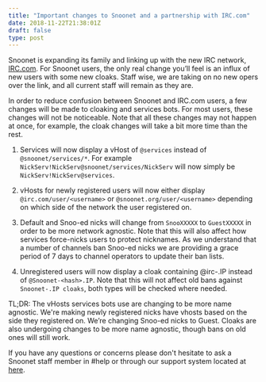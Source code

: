 ```yaml
---
title: "Important changes to Snoonet and a partnership with IRC.com"
date: 2018-11-22T21:38:01Z
draft: false
type: post
---
```


Snoonet is expanding its family and linking up with the new IRC network,
[IRC.com](https://irc.com). For Snoonet users, the only real change you’ll feel
is an influx of new users with some new cloaks. Staff wise, we are taking on no
new opers over the link, and all current staff will remain as they are.

In order to reduce confusion between Snoonet and IRC.com users, a few changes
will be made to cloaking and services bots. For most users, these changes will
not be noticeable. Note that all these changes may not happen at once, for
example, the cloak changes will take a bit more time than the rest.

1. Services will now display a vHost of `@services` instead of
   `@snoonet/services/*`. For example `NickServ!NickServ@snoonet/services/NickServ`
   will now simply be `NickServ!NickServ@services`.

2. vHosts for newly registered users will now either display
   `@irc.com/user/<username>` or `@snoonet.org/user/<username>` depending on
   which side of the network the user registered on.

3. Default and Snoo-ed nicks will change from `SnooXXXXX` to `GuestXXXXX` in
   order to be more network agnostic. Note that this will also affect how
   services force-nicks users to protect nicknames. As we understand that a
   number of channels ban Snoo-ed nicks we are providing a grace period of 7
   days to channel operators to update their ban lists.

4. Unregistered users will now display a cloak containing @irc-<hash>.IP instead
   of `@Snoonet-<hash>.IP`. Note that this will not affect old bans against
   `Snoonet-.IP cloaks`, both types will be checked where needed.

TL;DR: The vHosts services bots use are changing to be more name agnostic. We're
making newly registered nicks have vhosts based on the side they registered on.
We’re changing Snoo-ed nicks to Guest. Cloaks are also undergoing changes to be
more name agnostic, though bans on old ones will still work.

If you have any questions or concerns please don't hesitate to ask a Snoonet
staff member in #help or through our support system located at
[here](https://support.snoonet.org/).

